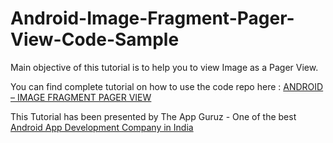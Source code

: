 Android-Image-Fragment-Pager-View-Code-Sample
=============================================

Main objective of this tutorial is to help you to view Image as a Pager View.

You can find complete tutorial on how to use the code repo here : <a href="http://www.theappguruz.com/blog/android-image-fragment-pager-view">ANDROID – IMAGE FRAGMENT PAGER VIEW</a>

This Tutorial has been presented by The App Guruz - One of the best <a href="http://www.theappguruz.com/android-app-development/">Android App Development Company in India</a>
